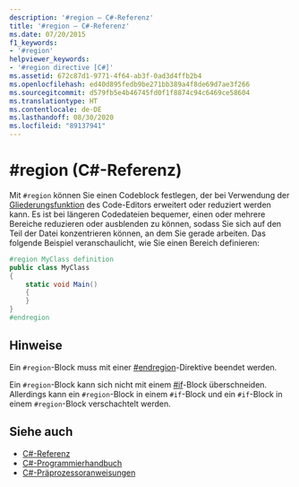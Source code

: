 ```yaml
---
description: '#region – C#-Referenz'
title: '#region – C#-Referenz'
ms.date: 07/20/2015
f1_keywords:
- '#region'
helpviewer_keywords:
- '#region directive [C#]'
ms.assetid: 672c87d1-9771-4f64-ab3f-0ad3d4ffb2b4
ms.openlocfilehash: ed40d895fedb9be271bb389a4f8de69d7ae3f266
ms.sourcegitcommit: d579fb5e4b46745fd0f1f8874c94c6469ce58604
ms.translationtype: HT
ms.contentlocale: de-DE
ms.lasthandoff: 08/30/2020
ms.locfileid: "89137941"
---
```

# <a name="region-c-reference"></a>#region (C#-Referenz)
Mit `#region` können Sie einen Codeblock festlegen, der bei Verwendung der [Gliederungsfunktion](/visualstudio/ide/outlining) des Code-Editors erweitert oder reduziert werden kann. Es ist bei längeren Codedateien bequemer, einen oder mehrere Bereiche reduzieren oder ausblenden zu können, sodass Sie sich auf den Teil der Datei konzentrieren können, an dem Sie gerade arbeiten. Das folgende Beispiel veranschaulicht, wie Sie einen Bereich definieren:  
  
```csharp
#region MyClass definition  
public class MyClass
{  
    static void Main()
    {  
    }  
}  
#endregion  
```  
  
## <a name="remarks"></a>Hinweise  
 Ein `#region`-Block muss mit einer [#endregion](./preprocessor-endregion.md)-Direktive beendet werden.  
  
 Ein `#region`-Block kann sich nicht mit einem [#if](./preprocessor-if.md)-Block überschneiden. Allerdings kann ein `#region`-Block in einem `#if`-Block und ein `#if`-Block in einem `#region`-Block verschachtelt werden.  
  
## <a name="see-also"></a>Siehe auch

- [C#-Referenz](../index.md)
- [C#-Programmierhandbuch](../../programming-guide/index.md)
- [C#-Präprozessoranweisungen](./index.md)

